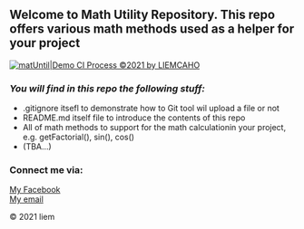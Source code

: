 ## Welcome to Math Utility Repository. This repo offers various math methods used as a helper for your project

[![matUntil|Demo CI Process   ©2021 by LIEMCAHO](https://github.com/liemchao/ute/actions/workflows/mathi-until-ci.yml/badge.svg)](https://github.com/liemchao/ute/actions/workflows/mathi-until-ci.yml)


### _You will find in this repo the following stuff:_

* .gitignore itsefl to demonstrate how to Git tool wil upload a file or not
* README.md itself file to introduce the contents of this repo
* All of math methods to support for the math calculationin your project, e.g. getFactorial(), sin(), cos()
* (TBA...)

### Connect me via:
[My Facebook](https://www.facebook.com/siliem3k)  
[My email](liemnt140842@gmail@fpt.edu.vn)

© 2021 liem


